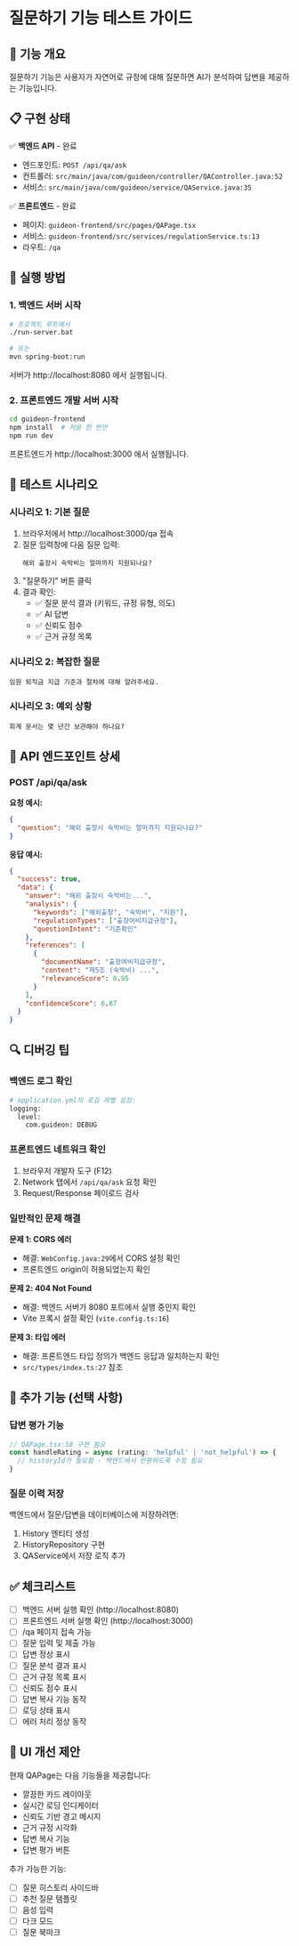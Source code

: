 # 질문하기 기능 테스트 가이드

## 🎯 기능 개요
질문하기 기능은 사용자가 자연어로 규정에 대해 질문하면 AI가 분석하여 답변을 제공하는 기능입니다.

## 📋 구현 상태
✅ **백엔드 API** - 완료
- 엔드포인트: `POST /api/qa/ask`
- 컨트롤러: `src/main/java/com/guideon/controller/QAController.java:52`
- 서비스: `src/main/java/com/guideon/service/QAService.java:35`

✅ **프론트엔드** - 완료
- 페이지: `guideon-frontend/src/pages/QAPage.tsx`
- 서비스: `guideon-frontend/src/services/regulationService.ts:13`
- 라우트: `/qa`

## 🚀 실행 방법

### 1. 백엔드 서버 시작
```bash
# 프로젝트 루트에서
./run-server.bat

# 또는
mvn spring-boot:run
```

서버가 http://localhost:8080 에서 실행됩니다.

### 2. 프론트엔드 개발 서버 시작
```bash
cd guideon-frontend
npm install  # 처음 한 번만
npm run dev
```

프론트엔드가 http://localhost:3000 에서 실행됩니다.

## 🧪 테스트 시나리오

### 시나리오 1: 기본 질문
1. 브라우저에서 http://localhost:3000/qa 접속
2. 질문 입력창에 다음 질문 입력:
   ```
   해외 출장시 숙박비는 얼마까지 지원되나요?
   ```
3. "질문하기" 버튼 클릭
4. 결과 확인:
   - ✅ 질문 분석 결과 (키워드, 규정 유형, 의도)
   - ✅ AI 답변
   - ✅ 신뢰도 점수
   - ✅ 근거 규정 목록

### 시나리오 2: 복잡한 질문
```
임원 퇴직금 지급 기준과 절차에 대해 알려주세요.
```

### 시나리오 3: 예외 상황
```
회계 문서는 몇 년간 보관해야 하나요?
```

## 📡 API 엔드포인트 상세

### POST /api/qa/ask

**요청 예시:**
```json
{
  "question": "해외 출장시 숙박비는 얼마까지 지원되나요?"
}
```

**응답 예시:**
```json
{
  "success": true,
  "data": {
    "answer": "해외 출장시 숙박비는...",
    "analysis": {
      "keywords": ["해외출장", "숙박비", "지원"],
      "regulationTypes": ["출장여비지급규정"],
      "questionIntent": "기준확인"
    },
    "references": [
      {
        "documentName": "출장여비지급규정",
        "content": "제5조 (숙박비) ...",
        "relevanceScore": 0.95
      }
    ],
    "confidenceScore": 0.87
  }
}
```

## 🔍 디버깅 팁

### 백엔드 로그 확인
```bash
# application.yml의 로깅 레벨 설정:
logging:
  level:
    com.guideon: DEBUG
```

### 프론트엔드 네트워크 확인
1. 브라우저 개발자 도구 (F12)
2. Network 탭에서 `/api/qa/ask` 요청 확인
3. Request/Response 페이로드 검사

### 일반적인 문제 해결

**문제 1: CORS 에러**
- 해결: `WebConfig.java:29`에서 CORS 설정 확인
- 프론트엔드 origin이 허용되었는지 확인

**문제 2: 404 Not Found**
- 해결: 백엔드 서버가 8080 포트에서 실행 중인지 확인
- Vite 프록시 설정 확인 (`vite.config.ts:16`)

**문제 3: 타입 에러**
- 해결: 프론트엔드 타입 정의가 백엔드 응답과 일치하는지 확인
- `src/types/index.ts:27` 참조

## 📝 추가 기능 (선택 사항)

### 답변 평가 기능
```typescript
// QAPage.tsx:58 구현 필요
const handleRating = async (rating: 'helpful' | 'not_helpful') => {
  // historyId가 필요함 - 백엔드에서 반환하도록 수정 필요
}
```

### 질문 이력 저장
백엔드에서 질문/답변을 데이터베이스에 저장하려면:
1. History 엔티티 생성
2. HistoryRepository 구현
3. QAService에서 저장 로직 추가

## ✅ 체크리스트

- [ ] 백엔드 서버 실행 확인 (http://localhost:8080)
- [ ] 프론트엔드 서버 실행 확인 (http://localhost:3000)
- [ ] /qa 페이지 접속 가능
- [ ] 질문 입력 및 제출 가능
- [ ] 답변 정상 표시
- [ ] 질문 분석 결과 표시
- [ ] 근거 규정 목록 표시
- [ ] 신뢰도 점수 표시
- [ ] 답변 복사 기능 동작
- [ ] 로딩 상태 표시
- [ ] 에러 처리 정상 동작

## 🎨 UI 개선 제안

현재 QAPage는 다음 기능들을 제공합니다:
- 깔끔한 카드 레이아웃
- 실시간 로딩 인디케이터
- 신뢰도 기반 경고 메시지
- 근거 규정 시각화
- 답변 복사 기능
- 답변 평가 버튼

추가 가능한 기능:
- [ ] 질문 히스토리 사이드바
- [ ] 추천 질문 템플릿
- [ ] 음성 입력
- [ ] 다크 모드
- [ ] 질문 북마크
